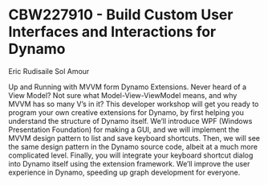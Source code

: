 # CBW227910 - Build Custom User Interfaces and Interactions for Dynamo
Eric Rudisaile
Sol Amour

Up and Running with MVVM form Dynamo Extensions. Never heard of a View Model? Not sure what Model-View-ViewModel means, and why MVVM has so many V’s in it? This developer workshop will get you ready to program your own creative extensions for Dynamo, by first helping you understand the structure of Dynamo itself. We’ll introduce WPF (Windows Presentation Foundation) for making a GUI, and we will implement the MVVM design pattern to list and save keyboard shortcuts. Then, we will see the same design pattern in the Dynamo source code, albeit at a much more complicated level. Finally, you will integrate your keyboard shortcut dialog into Dynamo itself using the extension framework. We’ll improve the user experience in Dynamo, speeding up graph development for everyone.